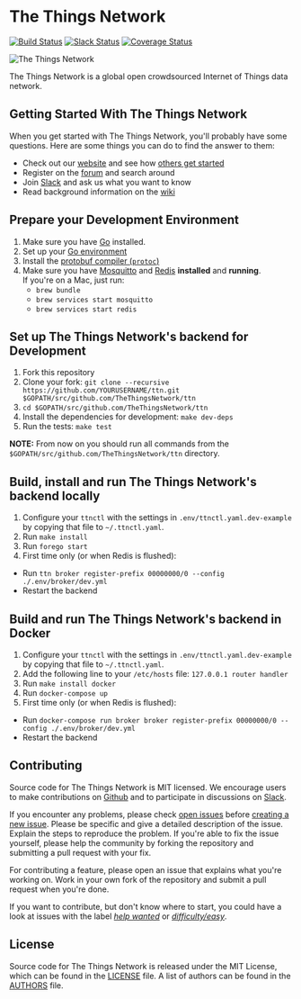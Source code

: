 The Things Network
==================

[![Build Status](https://travis-ci.org/TheThingsNetwork/ttn.svg?branch=develop)](https://travis-ci.org/TheThingsNetwork/ttn) [![Slack Status](https://slack.thethingsnetwork.org/badge.svg)](https://slack.thethingsnetwork.org/) [![Coverage Status](https://coveralls.io/repos/github/TheThingsNetwork/ttn/badge.svg?branch=develop)](https://coveralls.io/github/TheThingsNetwork/ttn?branch=develop)

![The Things Network](http://thethingsnetwork.org/static/ttn/media/The%20Things%20Uitlijning.svg)

The Things Network is a global open crowdsourced Internet of Things data network.

## Getting Started With The Things Network

When you get started with The Things Network, you'll probably have some questions. Here are some things you can do to find the answer to them:

- Check out our [website](https://www.thethingsnetwork.org/) and see how [others get started](https://www.thethingsnetwork.org/labs/group/getting-started-with-the-things-network)
- Register on the [forum](http://forum.thethingsnetwork.org) and search around
- Join [Slack](https://slack.thethingsnetwork.org) and ask us what you want to know
- Read background information on the [wiki](http://thethingsnetwork.org/wiki)

## Prepare your Development Environment

1. Make sure you have [Go](https://golang.org) installed.
2. Set up your [Go environment](https://golang.org/doc/code.html#GOPATH)
3. Install the [protobuf compiler (`protoc`)](https://github.com/google/protobuf/releases)
4. Make sure you have [Mosquitto](http://mosquitto.org/download/) and [Redis](http://redis.io/download) **installed** and **running**.  
   If you're on a Mac, just run:
    * `brew bundle`
    * `brew services start mosquitto`
    * `brew services start redis`

## Set up The Things Network's backend for Development

1. Fork this repository
2. Clone your fork: `git clone --recursive https://github.com/YOURUSERNAME/ttn.git $GOPATH/src/github.com/TheThingsNetwork/ttn`
3. `cd $GOPATH/src/github.com/TheThingsNetwork/ttn`
4. Install the dependencies for development: `make dev-deps`
5. Run the tests: `make test`

**NOTE:** From now on you should run all commands from the `$GOPATH/src/github.com/TheThingsNetwork/ttn` directory.

## Build, install and run The Things Network's backend locally

1. Configure your `ttnctl` with the settings in `.env/ttnctl.yaml.dev-example` by copying that file to `~/.ttnctl.yaml`.
2. Run `make install`
3. Run `forego start`
4. First time only (or when Redis is flushed):
  * Run `ttn broker register-prefix 00000000/0 --config ./.env/broker/dev.yml`
  * Restart the backend

## Build and run The Things Network's backend in Docker

1. Configure your `ttnctl` with the settings in `.env/ttnctl.yaml.dev-example` by copying that file to `~/.ttnctl.yaml`.
2. Add the following line to your `/etc/hosts` file:
    `127.0.0.1 router handler`
3. Run `make install docker`
4. Run `docker-compose up`
5. First time only (or when Redis is flushed):
  * Run `docker-compose run broker broker register-prefix 00000000/0 --config ./.env/broker/dev.yml`
  * Restart the backend

## Contributing

Source code for The Things Network is MIT licensed. We encourage users to make contributions on [Github](https://github.com/TheThingsNetwork/ttn) and to participate in discussions on [Slack](https://slack.thethingsnetwork.org).

If you encounter any problems, please check [open issues](https://github.com/TheThingsNetwork/ttn/issues) before [creating a new issue](https://github.com/TheThingsNetwork/ttn/issues/new). Please be specific and give a detailed description of the issue. Explain the steps to reproduce the problem. If you're able to fix the issue yourself, please help the community by forking the repository and submitting a pull request with your fix.

For contributing a feature, please open an issue that explains what you're working on. Work in your own fork of the repository and submit a pull request when you're done.

If you want to contribute, but don't know where to start, you could have a look at issues with the label [*help wanted*](https://github.com/TheThingsNetwork/ttn/labels/help%20wanted) or [*difficulty/easy*](https://github.com/TheThingsNetwork/ttn/labels/difficulty%2Feasy).

## License

Source code for The Things Network is released under the MIT License, which can be found in the [LICENSE](LICENSE) file. A list of authors can be found in the [AUTHORS](AUTHORS) file.

